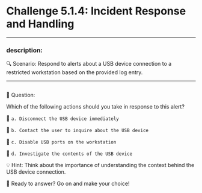# **Challenge 5.1.4: Incident Response and Handling**

---

### **description:**

🔍 Scenario: Respond to alerts about a USB device connection to a restricted workstation based on the provided log entry.

---
```plaintext

```
🤔 Question:

Which of the following actions should you take in response to this alert?

🔘 ```a. Disconnect the USB device immediately```

🔘 ```b. Contact the user to inquire about the USB device```

🔘 ```c. Disable USB ports on the workstation```

🔘 ```d. Investigate the contents of the USB device```

💡 Hint: Think about the importance of understanding the context behind the USB device connection.

🚀 Ready to answer? Go on and make your choice!